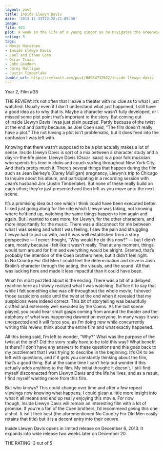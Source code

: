 ```yaml
---
layout: post
title: Inside Llewyn Davis
date: '2013-11-13T22:28:21-05:00'
image: 
film: 403
plot: A week in the life of a young singer as he navigates the Greenwich Village folk scene of 1961.
rating: 3
tags:
- Movie Marathon
- Inside Llewyn Davis
- Joel and Ethan Coen
- Oscar Isaac
- John Goodman
- Carey Mulligan
- Justin Timberlake
tumblr_url: http://reelmatt.com/post/66934712632/inside-llewyn-davis
---
```


Year 2, Film #38

THE REVIEW: It’s not often that I leave a theater with no clue as to what I just watched. Usually even if I don’t understand what just happened, I still have a good idea as to why that is. Maybe a character wasn’t fully developed, or I missed some plot point that’s important to the story. But coming out of Inside Llewyn Davis I was just plain puzzled. Partly because of the twist at the end and partly because, as Joel Coen said, “The film doesn’t really have a plot.” The not having a plot isn’t problematic, but it does feed into the confusion I was left with.

Knowing that there wasn’t supposed to be a plot actually makes a lot of sense. Inside Llewyn Davis is sort of a mix between a character study and a day-in-the-life piece. Llewyn Davis (Oscar Isaac) is a poor folk musician who spends his time in clubs and couch surfing throughout New York City. And that’s pretty much it. There’s several things that happen during the film such as Jean Berkey’s (Carey Mulligan) pregnancy, Llewyn’s trip to Chicago to inquire about his album, and participating in a recording session with Jean’s husband Jim (Justin Timberlake). But none of these really build on each other; they’re just presented and then left as you move onto the next scene.

It’s a promising idea but one which I think could have been executed better. I liked just going along for the ride which Llewyn was taking, not knowing where he’d end up, watching the same things happen to him again and again. But I wanted to care more, for Llewyn, for the other characters, and more importantly for the music. There was a disconnect for me between what I was seeing and what I was feeling. I saw the pain and struggling Llewyn had to put up with, and it was well established from a story perspective — I never thought, “Why would he do this now?” — but I didn’t care, mostly because I felt like it wasn’t really. That at any moment, things would turn around for him and everything would be alright. Granted, that’s probably the intention of the Coen brothers here, but it didn’t feel right. In No Country For Old Men I could feel the determination and drive in Josh Brolin’s character through the acting, the visuals, and the sound. All that was lacking here and made it less impactful than it could have been.

What I’m most puzzled about is the ending. There was a bit of a delayed reaction here as I slowly realized what I was watching. Suffice it to say that while I felt something else was off throughout the whole movie, I shoved those suspicions aside until the twist at the end when it revealed that my suspicions were indeed correct. This bit of storytelling was beautifully crafted and extremely well executed by the Coens. As the last scene played, you could hear small gasps coming from around the theater and the epiphany of what was happening dawned on everyone. In many ways it was unexpected and it will force you, as I’m doing now while concurrently writing this review, think about the entire film and what exactly happened.

All this being said, I’m left to wonder, “Why?” What was the purpose of the twist at the end? Did the story really have to be told this way? What benefit is there? I don’t have any answers to these questions and this goes back to my puzzlement that I was trying to describe in the beginning. It’s OK to be left with questions, and if it gets you constantly thinking about the film, that’s a good thing. But at the same time I can’t help but wonder if this actually adds anything to the film. My initial thought: it doesn’t. I still find myself disconnected from Llewyn Davis and the life he lives, and as a result, I find myself wanting more from this film.

But who knows? This could change over time and after a few repeat viewings now knowing what happens, I could glean a little more insight into what it all means and end up really enjoying this movie. For now though, Inside Llewyn Davis will remain an interesting film with a lot of promise. If you’re a fan of the Coen brothers, I’d recommend giving this one a shot. It isn’t their best (the aforementioned No Country For Old Men easily retains that title) but it is a decent entry into their oeuvre.

Inside Llewyn Davis opens in limited release on December 6, 2013. It expands into wide release two weeks later on December 20.

THE RATING: 3 out of 5 
